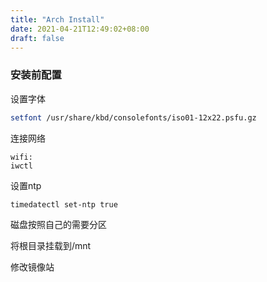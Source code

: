 ```yaml
---
title: "Arch Install"
date: 2021-04-21T12:49:02+08:00
draft: false
---
```


### 安装前配置

设置字体

```bash
setfont /usr/share/kbd/consolefonts/iso01-12x22.psfu.gz
```

连接网络

```
wifi:
iwctl
```

设置ntp

```
timedatectl set-ntp true
```

磁盘按照自己的需要分区

将根目录挂载到/mnt

修改镜像站